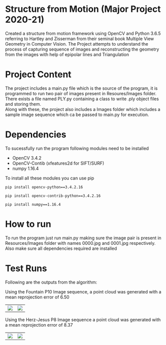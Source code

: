 # Structure from Motion (Major Project 2020-21)
Created a structure from motion framework using OpenCV and Python 3.6.5 referring to Hartley and Zisserman from their seminal book Multiple View Geometry in Computer
Vision. The Project attempts to understand the process of capturing sequence of images and reconstructing the geometry from the images with help of epipolar lines and Triangulation

# Project Content
The project includes a main.py file which is the source of the program, it is programmed to run two pair of images present in Resoures/Images folder. There exists a file named PLY.py containing a class to write .ply object files and storing them.<br>
Along with these, the project also includes a Images folder which includes a sample image sequence which ca be passed to main.py for execution.

# Dependencies
To sucessfully run the program following modules need to be installed
- OpenCV 3.4.2
- OpenCV-Contib (xfeatures2d for SIFT/SURF)
- numpy 1.16.4

To install all these modules you can use pip
```
pip install opencv-python==3.4.2.16
```
```
pip install opencv-contrib-python==3.4.2.16
```
```
pip install numpy==1.16.4 
```

# How to run
To run the program just run main.py making sure the image pair is present in Resources/Images folder with names 0000.jpg and 0001.jpg respectively. Also make sure all dependencies required are installed

# Test Runs
Following are the outputs from the algorithm: <br>

Using the Fountain P10 Image sequence, a point cloud was generated with a mean reprojection error of 6.50
<table>
  <tr>
    <td valign="top"><img src="https://user-images.githubusercontent.com/45897291/190522765-0d95fc16-83ea-4645-a23e-e82a9d74b168.png"></td>
    <td valign="top"><img src="https://user-images.githubusercontent.com/45897291/190522788-a187aa2e-ea67-43e8-bebc-2a1c25e9afbb.png"></td>
  </tr>
</table>

Using the Herz-Jesus P8 Image sequence a point cloud was generated with a mean reprojection error of 8.37
<table>
  <tr>
    <td valign="top"><img src="https://user-images.githubusercontent.com/45897291/190522881-e88bb4e7-0c8c-4e4c-b531-8a0379a649ca.png"></td>
    <td valign="top"><img src="https://user-images.githubusercontent.com/45897291/190522973-47e2fc54-2208-4c6c-bb13-45ab93f269bd.png"></td>
  </tr>
</table>
